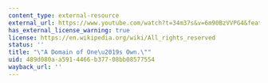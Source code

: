```yaml
---
content_type: external-resource
external_url: https://www.youtube.com/watch?t=34m37s&v=6m90BzVVPG4&feature=youtu.be
has_external_license_warning: true
license: https://en.wikipedia.org/wiki/All_rights_reserved
status: ''
title: "\"A Domain of One\u2019s Own.\""
uid: 489d080a-a591-4466-b377-08bb08577554
wayback_url: ''
---
```

